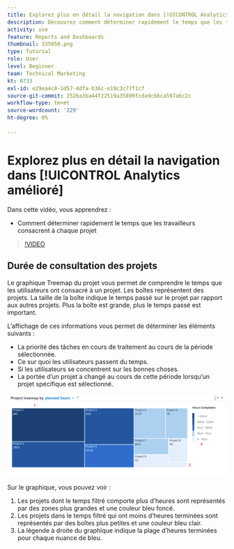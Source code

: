 ```yaml
---
title: Explorez plus en détail la navigation dans [!UICONTROL Analytics amélioré]
description: Découvrez comment déterminer rapidement le temps que les travailleurs consacrent à chaque projet dans Workfront.
activity: use
feature: Reports and Dashboards
thumbnail: 335050.png
type: Tutorial
role: User
level: Beginner
team: Technical Marketing
kt: 8733
exl-id: e29ea4c8-1d57-4dfa-b36c-e19c3c77f1cf
source-git-commit: 252ba3ba44f22519a35899fcda9c6bca597a6c2c
workflow-type: tm+mt
source-wordcount: '229'
ht-degree: 0%

---
```


# Explorez plus en détail la navigation dans [!UICONTROL Analytics amélioré]

Dans cette vidéo, vous apprendrez :

* Comment déterminer rapidement le temps que les travailleurs consacrent à chaque projet

>[!VIDEO](https://video.tv.adobe.com/v/335050/?quality=12)

## Durée de consultation des projets

Le graphique Treemap du projet vous permet de comprendre le temps que les utilisateurs ont consacré à un projet. Les boîtes représentent des projets. La taille de la boîte indique le temps passé sur le projet par rapport aux autres projets. Plus la boîte est grande, plus le temps passé est important.

L’affichage de ces informations vous permet de déterminer les éléments suivants :

* La priorité des tâches en cours de traitement au cours de la période sélectionnée.
* Ce sur quoi les utilisateurs passent du temps.
* Si les utilisateurs se concentrent sur les bonnes choses.
* La portée d’un projet a changé au cours de cette période lorsqu’un projet spécifique est sélectionné.

![Image montrant un graphique Treemap du projet avec des chiffres sur les zones décrites dans les puces ci-dessous](assets/section-2-7.png)

Sur le graphique, vous pouvez voir :

1. Les projets dont le temps filtré comporte plus d’heures sont représentés par des zones plus grandes et une couleur bleu foncé.
1. Les projets dans le temps filtré qui ont moins d’heures terminées sont représentés par des boîtes plus petites et une couleur bleu clair.
1. La légende à droite du graphique indique la plage d’heures terminées pour chaque nuance de bleu.
